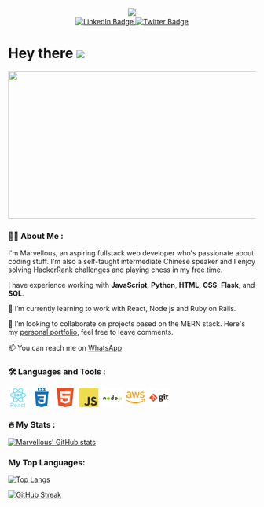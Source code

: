 <div id="header" align="center">
  <img src="https://media.giphy.com/media/M9gbBd9nbDrOTu1Mqx/giphy.gif" width="100"/>
</div>
<div id="badges" align="center">
  <a href="your-linkedin-URL">
    <img src="https://img.shields.io/badge/LinkedIn-blue?style=for-the-badge&logo=linkedin&logoColor=white" alt="LinkedIn Badge"/>
  </a>
  <a href="your-twitter-URL">
    <img src="https://img.shields.io/badge/Twitter-blue?style=for-the-badge&logo=twitter&logoColor=white" alt="Twitter Badge"/>
  </a>
</div>

<h1>
  Hey there
  <img src="https://media.giphy.com/media/hvRJCLFzcasrR4ia7z/giphy.gif" width="30px"/>
</h1>
<div align="center">
  <img src="https://media.giphy.com/media/dWesBcTLavkZuG35MI/giphy.gif" width="600" height="300"/>
</div>

### :man_technologist: About Me :


I'm Marvellous, an aspiring fullstack web developer who's passionate about coding stuff. I'm also a self-taught intermediate Chinese speaker and I enjoy solving HackerRank challenges and playing chess in my free time.

I have experience working with **JavaScript**, **Python**, **HTML**, **CSS**, **Flask**, and **SQL**.

🌱 I’m currently learning to work with React, Node js and Ruby on Rails.

👯 I’m looking to collaborate on projects based on the MERN stack.
Here's my [personal portfolio](https://github.com/MarsIncarnate/developer_portfolio), feel free to leave comments. 

📫 You can reach me on [WhatsApp](wa.me/+2349038852706)


### :hammer_and_wrench: Languages and Tools :

<div>
  <img src="https://github.com/devicons/devicon/blob/master/icons/react/react-original-wordmark.svg" title="React" alt="React" width="40" height="40"/>&nbsp;
  <img src="https://github.com/devicons/devicon/blob/master/icons/css3/css3-plain-wordmark.svg"  title="CSS3" alt="CSS" width="40" height="40"/>&nbsp;
  <img src="https://github.com/devicons/devicon/blob/master/icons/html5/html5-original.svg" title="HTML5" alt="HTML" width="40" height="40"/>&nbsp;
  <img src="https://github.com/devicons/devicon/blob/master/icons/javascript/javascript-original.svg" title="JavaScript" alt="JavaScript" width="40" height="40"/>&nbsp;
  <img src="https://github.com/devicons/devicon/blob/master/icons/nodejs/nodejs-original-wordmark.svg" title="NodeJS" alt="NodeJS" width="40" height="40"/>&nbsp;
  <img src="https://github.com/devicons/devicon/blob/master/icons/amazonwebservices/amazonwebservices-plain-wordmark.svg" title="AWS" alt="AWS" width="40" height="40"/>&nbsp;
  <img src="https://github.com/devicons/devicon/blob/master/icons/git/git-original-wordmark.svg" title="Git" **alt="Git" width="40" height="40"/>
</div>


### :fire: My Stats :

[![Marvellous' GitHub stats](https://github-readme-stats.vercel.app/api?username=MarsIncarnate)](https://github.com/MarsIncarnate/github-readme-stats)


### My Top Languages:

[![Top Langs](https://github-readme-stats.vercel.app/api/top-langs/?username=MarsIncarnate)](https://github.com/MarsIncarnate/github-readme-stats)

[![GitHub Streak](http://github-readme-streak-stats.herokuapp.com?user=MarsIncarnate&theme=dark&background=000000)](https://git.io/streak-stats)

